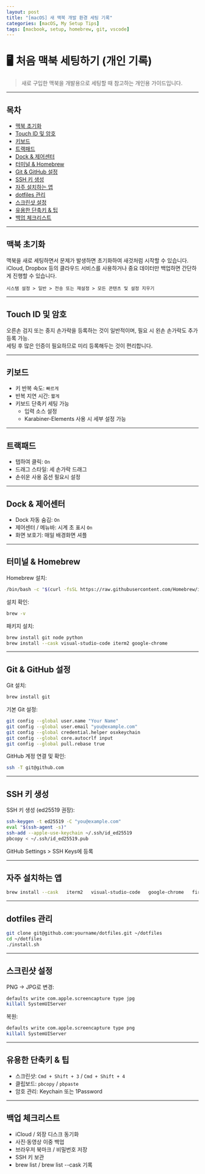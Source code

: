 ```yaml
---
layout: post
title: "[macOS] 새 맥북 개발 환경 세팅 기록"
categories: [macOS, My Setup Tips]
tags: [macbook, setup, homebrew, git, vscode]
---
```


# 🖥️ 처음 맥북 세팅하기 (개인 기록)

> 새로 구입한 맥북을 개발용으로 세팅할 때 참고하는 개인용 가이드입니다.

---

## 목차
- [맥북 초기화](#맥북-초기화)
- [Touch ID 및 암호](#touch-id-및-암호)
- [키보드](#키보드)
- [트랙패드](#트랙패드)
- [Dock & 제어센터](#dock--제어센터)
- [터미널 & Homebrew](#터미널--homebrew)
- [Git & GitHub 설정](#git--github-설정)
- [SSH 키 생성](#ssh-키-생성)
- [자주 설치하는 앱](#자주-설치하는-앱)
- [dotfiles 관리](#dotfiles-관리)
- [스크린샷 설정](#스크린샷-설정)
- [유용한 단축키 & 팁](#유용한-단축키--팁)
- [백업 체크리스트](#백업-체크리스트)

---

## 맥북 초기화
맥북을 새로 세팅하면서 문제가 발생하면 초기화하여 새것처럼 시작할 수 있습니다.  
iCloud, Dropbox 등의 클라우드 서비스를 사용하거나 중요 데이터만 백업하면 간단하게 진행할 수 있습니다.

```text
시스템 설정 > 일반 > 전송 또는 재설정 > 모든 콘텐츠 및 설정 지우기
```

<!-- 스크린샷: 초기화 화면 -->

---

## Touch ID 및 암호
오른손 검지 또는 중지 손가락을 등록하는 것이 일반적이며, 필요 시 왼손 손가락도 추가 등록 가능.  
세팅 후 많은 인증이 필요하므로 미리 등록해두는 것이 편리합니다.

<!-- 스크린샷: Touch ID 등록 화면 -->

---

## 키보드
- 키 반복 속도: `빠르게`
- 반복 지연 시간: `짧게`
- 키보드 단축키 세팅 가능
  - 입력 소스 설정
  - Karabiner-Elements 사용 시 세부 설정 가능

<!-- 스크린샷: 키보드 설정 -->

---

## 트랙패드
- 탭하여 클릭: `On`
- 드래그 스타일: 세 손가락 드래그
- 손쉬운 사용 옵션 필요시 설정

<!-- 스크린샷: 트랙패드 설정 -->

---

## Dock & 제어센터
- Dock 자동 숨김: `On`
- 제어센터 / 메뉴바: 시계 초 표시 `On`
- 화면 보호기: 매일 배경화면 셔플

<!-- 스크린샷: Dock & 제어센터 -->

---

## 터미널 & Homebrew
Homebrew 설치:
```bash
/bin/bash -c "$(curl -fsSL https://raw.githubusercontent.com/Homebrew/install/HEAD/install.sh)"
```

설치 확인:
```bash
brew -v
```

패키지 설치:
```bash
brew install git node python
brew install --cask visual-studio-code iterm2 google-chrome
```

---

## Git & GitHub 설정
Git 설치:
```bash
brew install git
```

기본 Git 설정:
```bash
git config --global user.name "Your Name"
git config --global user.email "you@example.com"
git config --global credential.helper osxkeychain
git config --global core.autocrlf input
git config --global pull.rebase true
```

GitHub 계정 연결 및 확인:
```bash
ssh -T git@github.com
```

---

## SSH 키 생성
SSH 키 생성 (ed25519 권장):
```bash
ssh-keygen -t ed25519 -C "you@example.com"
eval "$(ssh-agent -s)"
ssh-add --apple-use-keychain ~/.ssh/id_ed25519
pbcopy < ~/.ssh/id_ed25519.pub
```
GitHub Settings > SSH Keys에 등록

<!-- 스크린샷: SSH 키 생성 화면 -->

---

## 자주 설치하는 앱
```bash
brew install --cask   iterm2   visual-studio-code   google-chrome   firefox   docker   notion   slack   rectangle   alfred   figma
```

---

## dotfiles 관리
```bash
git clone git@github.com:yourname/dotfiles.git ~/dotfiles
cd ~/dotfiles
./install.sh
```

---

## 스크린샷 설정
PNG → JPG로 변경:
```bash
defaults write com.apple.screencapture type jpg
killall SystemUIServer
```

복원:
```bash
defaults write com.apple.screencapture type png
killall SystemUIServer
```

---

## 유용한 단축키 & 팁
- 스크린샷: `Cmd + Shift + 3` / `Cmd + Shift + 4`
- 클립보드: `pbcopy` / `pbpaste`
- 암호 관리: Keychain 또는 1Password

---

## 백업 체크리스트
- iCloud / 외장 디스크 동기화
- 사진·동영상 이중 백업
- 브라우저 북마크 / 비밀번호 저장
- SSH 키 보관
- brew list / brew list --cask 기록
